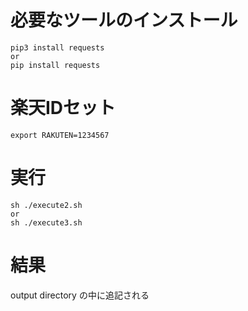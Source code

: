 # 必要なツールのインストール
```
pip3 install requests
or
pip install requests
```

# 楽天IDセット
```
export RAKUTEN=1234567
```

# 実行
```
sh ./execute2.sh 
or
sh ./execute3.sh 
```

# 結果
output directory の中に追記される
